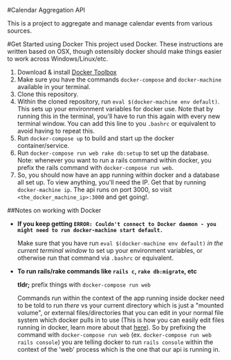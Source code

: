 #Calendar Aggregation API

This is a project to aggregate and manage calendar events from various sources.



#Get Started using Docker
This project used Docker. These instructions are written based on OSX, though ostensibly docker should make things easier to work across Windows/Linux/etc.

1. Download & install [Docker Toolbox](https://www.docker.com/products/docker-toolbox)
2. Make sure you have the commands `docker-compose` and `docker-machine` available in your terminal.
3. Clone this repository.
4. Within the cloned repository, run `eval $(docker-machine env default)`. This sets up your environment variables for docker use. Note that by running this in the terminal, you'll have to run this again with every new terminal window. You can add this line to you `.bashrc` or equivalent to avoid having to repeat this.
5. Run `docker-compose up` to build and start up the docker container/service.
6. Run `docker-compose run web rake db:setup` to set up the database. Note: whenever you want to run a rails command within docker, you prefix the rails command with `docker-compose run web`.
7. So, you should now have an app running within docker and a database all set up. To view anything, you'll need the IP. Get that by running `docker-machine ip`. The api runs on port 3000, so visit `<the_docker_machine_ip>:3000` and get going!.


##Notes on working with Docker

 - **If you keep getting `ERROR: Couldn't connect to Docker daemon - you might need to run docker-machine start default.`**

    Make sure that you have run `eval $(docker-machine env default)` *in the current terminal window* to set up your environment variables, or otherwise run that command via `.bashrc` or equivalent.

- **To run rails/rake commands like `rails c`, `rake db:migrate`, etc**

    **tldr;** prefix things with `docker-compose run web`

    Commands run within the context of the app running inside docker need to be told to run *there* vs your current directory which is just a "mounted volume", or external files/directories that you can edit in your normal file system which docker pulls in to use (This is how you can easily edit files running in docker, learn more about that [here](http://container-solutions.com/understanding-volumes-docker/)). So by prefixing the command with `docker-compose run web` (ex. `docker-compose run web rails console`) you are telling docker to run `rails console` within the context of the 'web' process which is the one that our api is running in.
